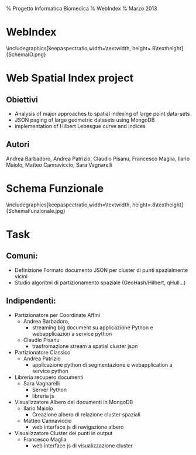 % Progetto Informatica Biomedica
% WebIndex
% Marzo 2013

# WebIndex
\includegraphics[keepaspectratio,width=\textwidth, height=.8\textheight]{SchemaIO.png} 

# Web Spatial Index project

## Obiettivi

- Analysis of major approaches to spatial indexing of large point data-sets
- JSON paging of large geometric datasets using MongoDB
- implementation of Hilbert Lebesgue curve and indices

## Autori

Andrea Barbadoro, Andrea Patrizio, Claudio Pisanu, Francesco Maglia, Ilario Maiolo, Matteo Cannaviccio, Sara Vagnarelli

# Schema Funzionale
\includegraphics[keepaspectratio,width=\textwidth, height=.8\textheight]{SchemaFunzionale.jpg} 

# Task

## Comuni:

- Definizione Formato documento JSON per cluster di punti spazialmente vicini
- Studio algoritmi di partizionamento spaziale (GeoHash/Hilbert, qHull...)

## Indipendenti:
- Partizionatore per Coordinate Affini
    - Andrea Barbadoro,
    	- streaming big document su applicazione Python e webapplicazion a service python
    - Claudio Pisanu
    	- trasfromazione stream a spatial cluster json 
- Partizionatore Classico
    - Andrea Patrizio
    	- applicazione python di segmentazione e webapplication a service python
- Libreria recupero documenti
    - Sara Vagnarelli
    	- Server Python
    	- libreria js
- Visualizzatore Albero dei documenti in MongoDB
	- Ilario Maiolo
		- Creazione albero di relazione cluster spaziali 
	- Matteo Cannaviccio
		- web interface js di navigazione albero
- Visualizzatore Cluster dei punti in output
	- Francesco Maglia
		- web interface js di visualizzazione cluster

